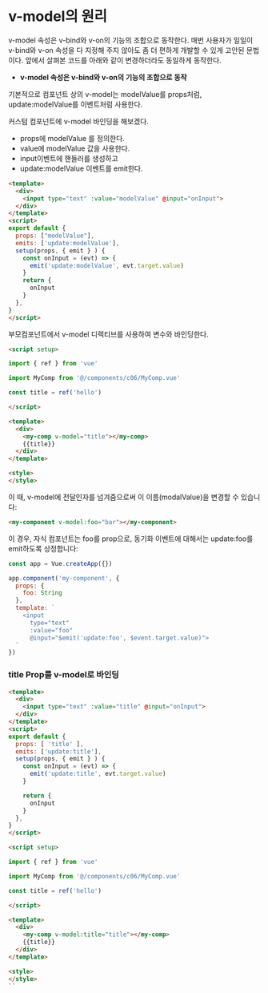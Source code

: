 # v-model의 원리 


v-model 속성은 v-bind와 v-on의 기능의 조합으로 동작한다. 매번 사용자가 일일이 v-bind와 v-on 속성을 다 지정해 주지 않아도 좀 더 편하게 개발할 수 있게 고안된 문법이다. 앞에서 살펴본 코드를 아래와 같이 변경하더라도 동일하게 동작한다.

* **v-model 속성은 v-bind와 v-on의 기능의 조합으로 동작**

기본적으로 컴포넌트 상의 v-model는 modelValue를 props처럼, update:modelValue를 이벤트처럼 사용한다. 

커스텀 컴포넌트에 v-model 바인딩을 해보겠다. 

* props에 modelValue 를 정의한다. 
* value에 modelValue 값을 사용한다. 
* input이벤트에 핸들러를 생성하고 
* update:modelValue 이벤트를 emit한다. 

```html
<template>  
  <div>
    <input type="text" :value="modelValue" @input="onInput">
  </div>
</template>
<script>
export default {
  props: ["modelValue"],
  emits: ['update:modelValue'],
  setup(props, { emit } ) {
    const onInput = (evt) => {
      emit('update:modelValue', evt.target.value)
    }
    return { 
      onInput
    }
  },
}
</script>
```

부모컴포넌트에서 v-model 디렉티브를 사용하여 변수와 바인딩한다. 

```html
<script setup>

import { ref } from 'vue'

import MyComp from '@/components/c06/MyComp.vue'

const title = ref('hello')

</script>

<template>
  <div>
    <my-comp v-model="title"></my-comp>
    {{title}}
  </div>
</template>

<style>
</style>
```


이 때, v-model에 전달인자를 넘겨줌으로써 이 이름(modalValue)을 변경할 수 있습니다:




```html
<my-component v-model:foo="bar"></my-component>
```
이 경우, 자식 컴포넌트는 foo를 prop으로, 동기화 이벤트에 대해서는 update:foo를 emit하도록 상정합니다:

```javascript
const app = Vue.createApp({})

app.component('my-component', {
  props: {
    foo: String
  },
  template: `
    <input
      type="text"
      :value="foo"
      @input="$emit('update:foo', $event.target.value)">
  `
})
```


### title Prop를 v-model로 바인딩 

```html
<template>  
  <div>
    <input type="text" :value="title" @input="onInput">
  </div>
</template>
<script>
export default {
  props: [ 'title' ],
  emits: ['update:title'],
  setup(props, { emit } ) {
    const onInput = (evt) => {
      emit('update:title', evt.target.value)
    }

    return { 
      onInput
    }
  },
}
</script>
```

```html
<script setup>

import { ref } from 'vue'

import MyComp from '@/components/c06/MyComp.vue'

const title = ref('hello')

</script>

<template>
  <div>
    <my-comp v-model:title="title"></my-comp>
    {{title}}
  </div>
</template>

<style>
</style>
``

